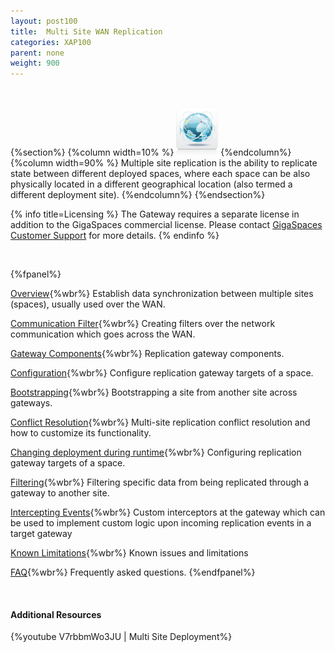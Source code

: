 ```yaml
---
layout: post100
title:  Multi Site WAN Replication
categories: XAP100
parent: none
weight: 900
---
```




<br>

{%section%}
{%column width=10% %}
![fifo-groups.png](/attachment_files/subject/multisite.png)
{%endcolumn%}
{%column width=90% %}
Multiple site replication is the ability to replicate state between different deployed spaces, where each space can be also physically located in a different geographical location (also termed a different deployment site).
{%endcolumn%}
{%endsection%}

{% info title=Licensing %}
The Gateway requires a separate license in addition to the GigaSpaces commercial license. Please contact [GigaSpaces Customer Support](http://www.gigaspaces.com/content/customer-support-services) for more details.
{% endinfo %}


<br>

{%fpanel%}

[Overview](./multi-site-replication-over-the-wan.html){%wbr%}
Establish data synchronization between multiple sites (spaces), usually used over the WAN.

[Communication Filter](./communication-filter-over-the-wan-(ssl,zip).html){%wbr%}
Creating filters over the network communication which goes across the WAN.

[Gateway Components](./replication-gateway-components.html){%wbr%}
Replication gateway components.

[Configuration](./configuring-space-gateway-targets.html){%wbr%}
Configure replication gateway targets of a space.

[Bootstrapping](./replication-gateway-bootstrapping-process.html){%wbr%}
Bootstrapping a site from another site across gateways.

[Conflict Resolution](./multi-site-conflict-resolution.html){%wbr%}
Multi-site replication conflict resolution and how to customize its functionality.

[Changing deployment during runtime](./changing-multi-site-deployment-during-runtime.html){%wbr%}
Configuring replication gateway targets of a space.

[Filtering](./replication-gateway-filtering.html){%wbr%}
Filtering specific data from being replicated through a gateway to another site.

[Intercepting Events](./intercepting-replication-events-at-the-gateway.html){%wbr%}
Custom interceptors at the gateway which can be used to implement custom logic upon incoming replication events in a target gateway

[Known Limitations](./multi-site-replication-limitations.html){%wbr%}
Known issues and limitations

[FAQ](/faq/multi-site-replication-over-the-wan-faq.html){%wbr%}
Frequently asked questions.
{%endfpanel%}

<br>

#### Additional Resources
{%youtube V7rbbmWo3JU | Multi Site Deployment%}








